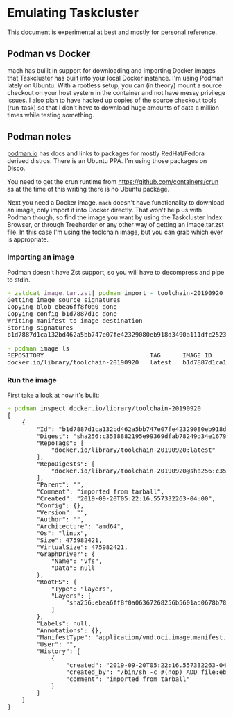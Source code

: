 Emulating Taskcluster
=====================

This document is experimental at best and mostly for personal reference.

## Podman vs Docker

mach has buiilt in support for downloading and importing Docker images that Taskcluster has buiit into your local Docker instance.
I'm using Podman lately on Ubuntu. With a rootless setup, you can (in theory) mount a source checkout on your host system in the container and not have messy privilege issues. I also plan to have hacked up copies of the source checkout tools (run-task) so that I don't have to download huge amounts of data a million times while testing something.

## Podman notes

[podman.io](https://podman.io) has docs and links to packages for mostly RedHat/Fedora derived distros. There is an Ubuntu PPA. I'm using those packages on Disco.

You need to get the crun runtime from https://github.com/containers/crun as at the time of this writing there is no Ubuntu package.

Next you need a Docker image. `mach` doesn't have functionality to download an image, only import it into Docker directly. That won't help us with Podman though, so find the image you want by using the Taskcluster Index Browser, or through Treeherder or any other way of getting an image.tar.zst file. In this case I'm using the toolchain image, but you can grab which ever is appropriate.

### Importing an image

Podman doesn't have Zst support, so you will have to decompress and pipe to stdin.

<pre><font color="#8AE234"><b>➜ </b></font><font color="#4E9A06">zstdcat</font> <font color="#75507B">image.tar.zst</font>| <font color="#4E9A06">podman</font> import <font color="#06989A">-</font> toolchain-20190920                                                                          <font color="#FCE94F"><b>2s</b></font><b> </b>
Getting image source signatures
Copying blob ebea6ff8f0a0 done
Copying config b1d7887d1c done
Writing manifest to image destination
Storing signatures
b1d7887d1ca132bd462a5bb747e07fe42329080eb918d3490a111dfc25231fe0

<font color="#8AE234"<b>➜ </b></font><font color="#4E9A06">podman</font> image ls
REPOSITORY                             TAG      IMAGE ID       CREATED         SIZE
docker.io/library/toolchain-20190920   latest   b1d7887d1ca1   2 minutes ago   476 MB
</pre>


### Run the image

First take a look at how it's built:

<pre><font color="#8AE234"><b>➜ </b></font><font color="#4E9A06">podman</font> inspect docker.io/library/toolchain-20190920
[
    {
        "Id": "b1d7887d1ca132bd462a5bb747e07fe42329080eb918d3490a111dfc25231fe0",
        "Digest": "sha256:c3538882195e99369dfab78249d34e16798f21f9eb26737b87b4d0f41aa5b3bd",
        "RepoTags": [
            "docker.io/library/toolchain-20190920:latest"
        ],
        "RepoDigests": [
            "docker.io/library/toolchain-20190920@sha256:c3538882195e99369dfab78249d34e16798f21f9eb26737b87b4d0f41aa5b3bd"
        ],
        "Parent": "",
        "Comment": "imported from tarball",
        "Created": "2019-09-20T05:22:16.557332263-04:00",
        "Config": {},
        "Version": "",
        "Author": "",
        "Architecture": "amd64",
        "Os": "linux",
        "Size": 475982421,
        "VirtualSize": 475982421,
        "GraphDriver": {
            "Name": "vfs",
            "Data": null
        },
        "RootFS": {
            "Type": "layers",
            "Layers": [
                "sha256:ebea6ff8f0a06367268256b5601ad0678b70c979ec37f806fc28ff43618496d6"
            ]
        },
        "Labels": null,
        "Annotations": {},
        "ManifestType": "application/vnd.oci.image.manifest.v1+json",
        "User": "",
        "History": [
            {
                "created": "2019-09-20T05:22:16.557332263-04:00",
                "created_by": "/bin/sh -c #(nop) ADD file:ebea6ff8f0a06367268256b5601ad0678b70c979ec37f806fc28ff43618496d6 in /",
                "comment": "imported from tarball"
            }
        ]
    }
]
</pre>